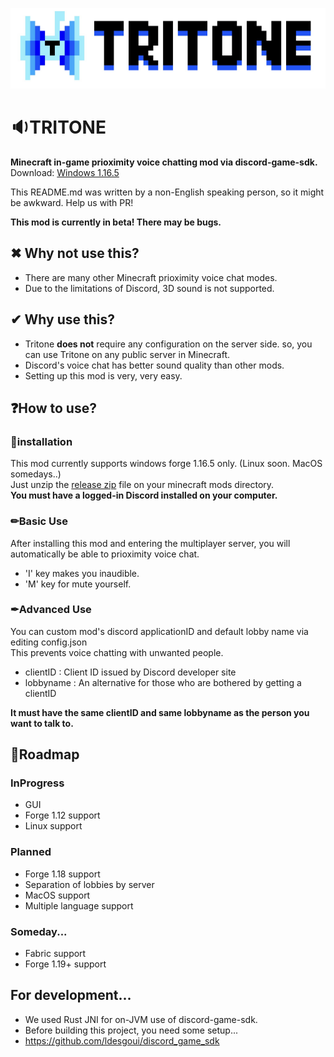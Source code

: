 ![Logo](./image/tritonelogo.jpg)

# 🔉TRITONE
**Minecraft in-game prioximity voice chatting mod via discord-game-sdk.**<br>
Download: [Windows 1.16.5](https://github.com/Iroom-gbs/tritone/releases/download/beta/tritone-windows.zip)

This README.md was written by a non-English speaking person, so it might be awkward. Help us with PR!

**This mod is currently in beta! There may be bugs.**

  ## ✖ Why not use this?
   * There are many other Minecraft prioximity voice chat modes.
   * Due to the limitations of Discord, 3D sound is not supported.
  ## ✔ Why use this?
   * Tritone **does not** require any configuration on the server side. so, you can use Tritone on any public server in Minecraft.
   * Discord's voice chat has better sound quality than other mods.
   * Setting up this mod is very, very easy.
  ## ❓How to use?
   ### 🚀installation
   This mod currently supports windows forge 1.16.5 only. (Linux soon. MacOS somedays..)<br>
   Just unzip the [release zip](https://github.com/Iroom-gbs/tritone/releases/download/beta/tritone-windows.zip) file on your minecraft mods directory.<br>
   **You must have a logged-in Discord installed on your computer.**
   ### ✏Basic Use
   After installing this mod and entering the multiplayer server, you will automatically be able to prioximity voice chat.<br>
   * 'I' key makes you inaudible.
   * 'M' key for mute yourself.
   ### ✒Advanced Use
   You can custom mod's discord applicationID and default lobby name via editing config.json <br>
   This prevents voice chatting with unwanted people.
   * clientID : Client ID issued by Discord developer site
   * lobbyname : An alternative for those who are bothered by getting a clientID
   
   **It must have the same clientID and same lobbyname as the person you want to talk to.**
  ## 🚩Roadmap
   ### InProgress
   * GUI
   * Forge 1.12 support
   * Linux support
   ### Planned
   * Forge 1.18 support
   * Separation of lobbies by server
   * MacOS support
   * Multiple language support
   ### Someday...
   * Fabric support
   * Forge 1.19+ support
   
  ## For development...
   * We used Rust JNI for on-JVM use of discord-game-sdk.
   * Before building this project, you need some setup...
   * https://github.com/ldesgoui/discord_game_sdk
